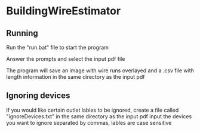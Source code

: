 # BuildingWireEstimator

## Running

Run the "run.bat" file to start the program

Answer the prompts and select the input pdf file

The program will save an image with wire runs overlayed and a .csv file with length information in the same directory as the input pdf

## Ignoring devices
If you would like certain outlet lables to be ignored, create a file called "ignoreDevices.txt" in the same directory as the input pdf
input the devices you want to ignore separated by commas, lables are case sensitive
